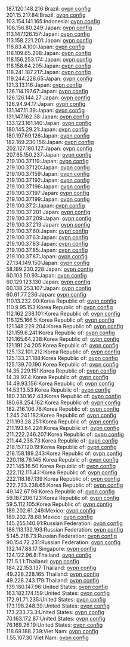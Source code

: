 187.120.148.216:Brazil: [ovpn config](vpn/187_120_148_216.ovpn)  
201.15.217.84:Brazil: [ovpn config](vpn/201_15_217_84.ovpn)  
103.154.141.165:Indonesia: [ovpn config](vpn/103_154_141_165.ovpn)  
106.156.80.249:Japan: [ovpn config](vpn/106_156_80_249.ovpn)  
113.147.126.157:Japan: [ovpn config](vpn/113_147_126_157.ovpn)  
113.158.221.201:Japan: [ovpn config](vpn/113_158_221_201.ovpn)  
116.83.4.100:Japan: [ovpn config](vpn/116_83_4_100.ovpn)  
118.109.65.208:Japan: [ovpn config](vpn/118_109_65_208.ovpn)  
118.156.253.174:Japan: [ovpn config](vpn/118_156_253_174.ovpn)  
118.158.64.205:Japan: [ovpn config](vpn/118_158_64_205.ovpn)  
118.241.187.217:Japan: [ovpn config](vpn/118_241_187_217.ovpn)  
119.244.228.65:Japan: [ovpn config](vpn/119_244_228_65.ovpn)  
121.3.13.116:Japan: [ovpn config](vpn/121_3_13_116.ovpn)  
126.114.197.67:Japan: [ovpn config](vpn/126_114_197_67.ovpn)  
126.126.144.27:Japan: [ovpn config](vpn/126_126_144_27.ovpn)  
126.94.94.17:Japan: [ovpn config](vpn/126_94_94_17.ovpn)  
131.147.11.39:Japan: [ovpn config](vpn/131_147_11_39.ovpn)  
131.147.162.38:Japan: [ovpn config](vpn/131_147_162_38.ovpn)  
133.123.161.140:Japan: [ovpn config](vpn/133_123_161_140.ovpn)  
180.145.29.21:Japan: [ovpn config](vpn/180_145_29_21.ovpn)  
180.197.69.126:Japan: [ovpn config](vpn/180_197_69_126.ovpn)  
182.169.230.156:Japan: [ovpn config](vpn/182_169_230_156.ovpn)  
202.127.180.127:Japan: [ovpn config](vpn/202_127_180_127.ovpn)  
207.65.150.237:Japan: [ovpn config](vpn/207_65_150_237.ovpn)  
219.100.37.119:Japan: [ovpn config](vpn/219_100_37_119.ovpn)  
219.100.37.120:Japan: [ovpn config](vpn/219_100_37_120.ovpn)  
219.100.37.159:Japan: [ovpn config](vpn/219_100_37_159.ovpn)  
219.100.37.192:Japan: [ovpn config](vpn/219_100_37_192.ovpn)  
219.100.37.196:Japan: [ovpn config](vpn/219_100_37_196.ovpn)  
219.100.37.197:Japan: [ovpn config](vpn/219_100_37_197.ovpn)  
219.100.37.199:Japan: [ovpn config](vpn/219_100_37_199.ovpn)  
219.100.37.2:Japan: [ovpn config](vpn/219_100_37_2.ovpn)  
219.100.37.201:Japan: [ovpn config](vpn/219_100_37_201.ovpn)  
219.100.37.209:Japan: [ovpn config](vpn/219_100_37_209.ovpn)  
219.100.37.213:Japan: [ovpn config](vpn/219_100_37_213.ovpn)  
219.100.37.60:Japan: [ovpn config](vpn/219_100_37_60.ovpn)  
219.100.37.63:Japan: [ovpn config](vpn/219_100_37_63.ovpn)  
219.100.37.83:Japan: [ovpn config](vpn/219_100_37_83.ovpn)  
219.100.37.85:Japan: [ovpn config](vpn/219_100_37_85.ovpn)  
219.100.37.87:Japan: [ovpn config](vpn/219_100_37_87.ovpn)  
27.134.149.150:Japan: [ovpn config](vpn/27_134_149_150.ovpn)  
58.189.230.228:Japan: [ovpn config](vpn/58_189_230_228.ovpn)  
60.103.50.93:Japan: [ovpn config](vpn/60_103_50_93.ovpn)  
60.129.123.130:Japan: [ovpn config](vpn/60_129_123_130.ovpn)  
60.138.253.107:Japan: [ovpn config](vpn/60_138_253_107.ovpn)  
60.61.77.236:Japan: [ovpn config](vpn/60_61_77_236.ovpn)  
110.13.232.90:Korea Republic of: [ovpn config](vpn/110_13_232_90.ovpn)  
110.9.95.153:Korea Republic of: [ovpn config](vpn/110_9_95_153.ovpn)  
112.162.238.101:Korea Republic of: [ovpn config](vpn/112_162_238_101.ovpn)  
116.125.166.5:Korea Republic of: [ovpn config](vpn/116_125_166_5.ovpn)  
121.148.229.204:Korea Republic of: [ovpn config](vpn/121_148_229_204.ovpn)  
121.159.6.241:Korea Republic of: [ovpn config](vpn/121_159_6_241.ovpn)  
121.165.64.238:Korea Republic of: [ovpn config](vpn/121_165_64_238.ovpn)  
121.191.24.205:Korea Republic of: [ovpn config](vpn/121_191_24_205.ovpn)  
125.132.101.212:Korea Republic of: [ovpn config](vpn/125_132_101_212.ovpn)  
125.133.21.188:Korea Republic of: [ovpn config](vpn/125_133_21_188.ovpn)  
125.139.70.190:Korea Republic of: [ovpn config](vpn/125_139_70_190.ovpn)  
14.35.229.151:Korea Republic of: [ovpn config](vpn/14_35_229_151.ovpn)  
14.39.97.4:Korea Republic of: [ovpn config](vpn/14_39_97_4.ovpn)  
14.49.93.156:Korea Republic of: [ovpn config](vpn/14_49_93_156.ovpn)  
14.53.13.53:Korea Republic of: [ovpn config](vpn/14_53_13_53.ovpn)  
180.230.162.43:Korea Republic of: [ovpn config](vpn/180_230_162_43.ovpn)  
180.68.254.162:Korea Republic of: [ovpn config](vpn/180_68_254_162.ovpn)  
182.216.106.78:Korea Republic of: [ovpn config](vpn/182_216_106_78.ovpn)  
1.245.241.182:Korea Republic of: [ovpn config](vpn/1_245_241_182.ovpn)  
211.193.28.251:Korea Republic of: [ovpn config](vpn/211_193_28_251.ovpn)  
211.193.64.224:Korea Republic of: [ovpn config](vpn/211_193_64_224.ovpn)  
211.222.246.207:Korea Republic of: [ovpn config](vpn/211_222_246_207.ovpn)  
211.44.238.73:Korea Republic of: [ovpn config](vpn/211_44_238_73.ovpn)  
218.157.120.19:Korea Republic of: [ovpn config](vpn/218_157_120_19.ovpn)  
218.158.189.243:Korea Republic of: [ovpn config](vpn/218_158_189_243.ovpn)  
220.118.76.145:Korea Republic of: [ovpn config](vpn/220_118_76_145.ovpn)  
221.145.16.50:Korea Republic of: [ovpn config](vpn/221_145_16_50.ovpn)  
222.112.111.43:Korea Republic of: [ovpn config](vpn/222_112_111_43.ovpn)  
222.118.187.139:Korea Republic of: [ovpn config](vpn/222_118_187_139.ovpn)  
222.233.238.65:Korea Republic of: [ovpn config](vpn/222_233_238_65.ovpn)  
49.142.67.98:Korea Republic of: [ovpn config](vpn/49_142_67_98.ovpn)  
59.187.206.123:Korea Republic of: [ovpn config](vpn/59_187_206_123.ovpn)  
59.5.112.105:Korea Republic of: [ovpn config](vpn/59_5_112_105.ovpn)  
189.202.61.249:Mexico: [ovpn config](vpn/189_202_61_249.ovpn)  
189.202.78.68:Mexico: [ovpn config](vpn/189_202_78_68.ovpn)  
145.255.140.91:Russian Federation: [ovpn config](vpn/145_255_140_91.ovpn)  
188.113.132.193:Russian Federation: [ovpn config](vpn/188_113_132_193.ovpn)  
5.145.218.73:Russian Federation: [ovpn config](vpn/5_145_218_73.ovpn)  
90.154.72.231:Russian Federation: [ovpn config](vpn/90_154_72_231.ovpn)  
132.147.88.17:Singapore: [ovpn config](vpn/132_147_88_17.ovpn)  
124.122.96.8:Thailand: [ovpn config](vpn/124_122_96_8.ovpn)  
171.5.1.1:Thailand: [ovpn config](vpn/171_5_1_1.ovpn)  
184.22.153.137:Thailand: [ovpn config](vpn/184_22_153_137.ovpn)  
49.228.228.165:Thailand: [ovpn config](vpn/49_228_228_165.ovpn)  
49.228.243.179:Thailand: [ovpn config](vpn/49_228_243_179.ovpn)  
139.180.147.96:United States: [ovpn config](vpn/139_180_147_96.ovpn)  
163.182.174.159:United States: [ovpn config](vpn/163_182_174_159.ovpn)  
172.91.71.235:United States: [ovpn config](vpn/172_91_71_235.ovpn)  
173.198.248.39:United States: [ovpn config](vpn/173_198_248_39.ovpn)  
173.233.73.3:United States: [ovpn config](vpn/173_233_73_3.ovpn)  
70.163.172.87:United States: [ovpn config](vpn/70_163_172_87.ovpn)  
76.169.26.19:United States: [ovpn config](vpn/76_169_26_19.ovpn)  
118.69.188.239:Viet Nam: [ovpn config](vpn/118_69_188_239.ovpn)  
1.55.107.30:Viet Nam: [ovpn config](vpn/1_55_107_30.ovpn)  
